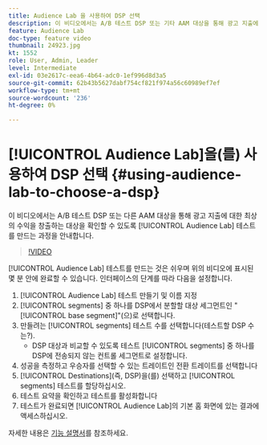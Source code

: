 ```yaml
---
title: Audience Lab 을 사용하여 DSP 선택
description: 이 비디오에서는 A/B 테스트 DSP 또는 기타 AAM 대상을 통해 광고 지출에 대한 최상의 수익을 얻을 수 있는 대상을 확인할 수 있도록 대상 랩 테스트를 만드는 과정을 안내합니다.
feature: Audience Lab
doc-type: feature video
thumbnail: 24923.jpg
kt: 1552
role: User, Admin, Leader
level: Intermediate
exl-id: 03e2617c-eea6-4b64-adc0-1ef996d8d3a5
source-git-commit: 62b43b5627dabf754cf821f974a56c60989ef7ef
workflow-type: tm+mt
source-wordcount: '236'
ht-degree: 0%

---
```


# [!UICONTROL Audience Lab]을(를) 사용하여 DSP 선택 {#using-audience-lab-to-choose-a-dsp}

이 비디오에서는 A/B 테스트 DSP 또는 다른 AAM 대상을 통해 광고 지출에 대한 최상의 수익을 창출하는 대상을 확인할 수 있도록 [!UICONTROL Audience Lab] 테스트를 만드는 과정을 안내합니다.

>[!VIDEO](https://video.tv.adobe.com/v/24923/?quality=12)

[!UICONTROL Audience Lab] 테스트를 만드는 것은 쉬우며 위의 비디오에 표시된 몇 분 안에 완료할 수 있습니다. 인터페이스의 단계를 따라 다음을 설정합니다.

1. [!UICONTROL Audience Lab] 테스트 만들기 및 이름 지정
1. [!UICONTROL segments] 중 하나를 DSP에서 분할할 대상 세그먼트인 &quot;[!UICONTROL base segment]&quot;(으)로 선택합니다.
1. 만들려는 [!UICONTROL segments] 테스트 수를 선택합니다(테스트할 DSP 수는?).
   * DSP 대상과 비교할 수 있도록 테스트 [!UICONTROL segments] 중 하나를 DSP에 전송되지 않는 컨트롤 세그먼트로 설정합니다.
1. 성공을 측정하고 우승자를 선택할 수 있는 트레이트인 전환 트레이트를 선택합니다
1. [!UICONTROL Destinations](즉, DSP)을(를) 선택하고 [!UICONTROL segments] 테스트를 할당하십시오.
1. 테스트 요약을 확인하고 테스트를 활성화합니다
1. 테스트가 완료되면 [!UICONTROL Audience Lab]의 기본 홈 화면에 있는 결과에 액세스하십시오.

자세한 내용은 [기능 설명서](https://experienceleague.adobe.com/docs/audience-manager/user-guide/features/audience-lab/audience-lab.html)를 참조하세요.
